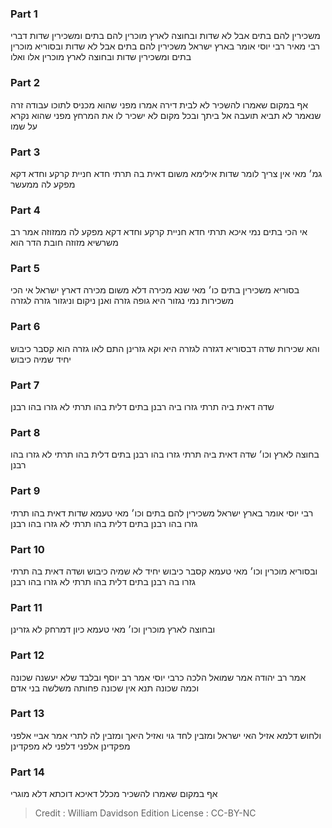 
### Part 1
משכירין להם בתים אבל לא שדות ובחוצה לארץ מוכרין להם בתים ומשכירין שדות דברי רבי מאיר רבי יוסי אומר בארץ ישראל משכירין להם בתים אבל לא שדות ובסוריא מוכרין בתים ומשכירין שדות ובחוצה לארץ מוכרין אלו ואלו

### Part 2
אף במקום שאמרו להשכיר לא לבית דירה אמרו מפני שהוא מכניס לתוכו עבודה זרה שנאמר לא תביא תועבה אל ביתך ובכל מקום לא ישכיר לו את המרחץ מפני שהוא נקרא על שמו

### Part 3
גמ׳ מאי אין צריך לומר שדות אילימא משום דאית בה תרתי חדא חניית קרקע וחדא דקא מפקע לה ממעשר

### Part 4
אי הכי בתים נמי איכא תרתי חדא חניית קרקע וחדא דקא מפקע לה ממזוזה אמר רב משרשיא מזוזה חובת הדר הוא

### Part 5
בסוריא משכירין בתים כו׳ מאי שנא מכירה דלא משום מכירה דארץ ישראל אי הכי משכירות נמי נגזור היא גופה גזרה ואנן ניקום וניגזור גזרה לגזרה

### Part 6
והא שכירות שדה דבסוריא דגזרה לגזרה היא וקא גזרינן התם לאו גזרה הוא קסבר כיבוש יחיד שמיה כיבוש

### Part 7
שדה דאית ביה תרתי גזרו ביה רבנן בתים דלית בהו תרתי לא גזרו בהו רבנן

### Part 8
בחוצה לארץ וכו׳ שדה דאית ביה תרתי גזרו בהו רבנן בתים דלית בהו תרתי לא גזרו בהו רבנן

### Part 9
רבי יוסי אומר בארץ ישראל משכירין להם בתים וכו׳ מאי טעמא שדות דאית בהו תרתי גזרו בהו רבנן בתים דלית בהו תרתי לא גזרו בהו רבנן

### Part 10
ובסוריא מוכרין וכו׳ מאי טעמא קסבר כיבוש יחיד לא שמיה כיבוש ושדה דאית בה תרתי גזרו בה רבנן בתים דלית בהו תרתי לא גזרו בהו רבנן

### Part 11
ובחוצה לארץ מוכרין וכו׳ מאי טעמא כיון דמרחק לא גזרינן

### Part 12
אמר רב יהודה אמר שמואל הלכה כרבי יוסי אמר רב יוסף ובלבד שלא יעשנה שכונה וכמה שכונה תנא אין שכונה פחותה משלשה בני אדם

### Part 13
ולחוש דלמא אזיל האי ישראל ומזבין לחד גוי ואזיל היאך ומזבין לה לתרי אמר אביי אלפני מפקדינן אלפני דלפני לא מפקדינן

### Part 14
אף במקום שאמרו להשכיר מכלל דאיכא דוכתא דלא מוגרי

>Credit : William Davidson Edition
>License : CC-BY-NC